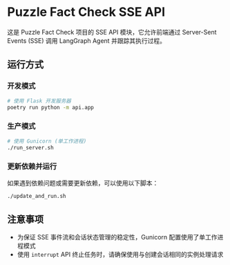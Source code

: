 # Puzzle Fact Check SSE API

这是 Puzzle Fact Check 项目的 SSE API 模块，它允许前端通过 Server-Sent Events (SSE) 调用 LangGraph Agent 并跟踪其执行过程。

## 运行方式

### 开发模式

```bash
# 使用 Flask 开发服务器
poetry run python -m api.app
```

### 生产模式

```bash
# 使用 Gunicorn (单工作进程)
./run_server.sh
```

### 更新依赖并运行

如果遇到依赖问题或需要更新依赖，可以使用以下脚本：

```bash
./update_and_run.sh
```

## 注意事项

- 为保证 SSE 事件流和会话状态管理的稳定性，Gunicorn 配置使用了单工作进程模式
- 使用 `interrupt` API 终止任务时，请确保使用与创建会话相同的实例处理请求

